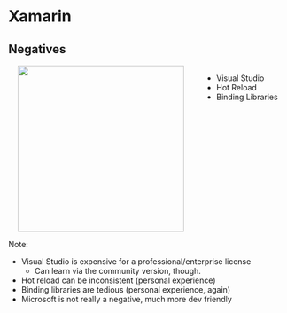 # Xamarin
## Negatives

<div style="display: flex; justify-content: space-around;">
    <img src="img/xamarin-logo-notext.svg" height="300" />

  <ul>
    <li class="fragment spaced-item" data-fragment-index="0">Visual Studio</li>
    <li class="fragment spaced-item" data-fragment-index="1">Hot Reload</li>
    <li class="fragment spaced-item" data-fragment-index="2">Binding Libraries</li>
  </ul>
</div>


Note:
- Visual Studio is expensive for a professional/enterprise license
    - Can learn via the community version, though.
- Hot reload can be inconsistent (personal experience)
- Binding libraries are tedious (personal experience, again)
- Microsoft is not really a negative, much more dev friendly

